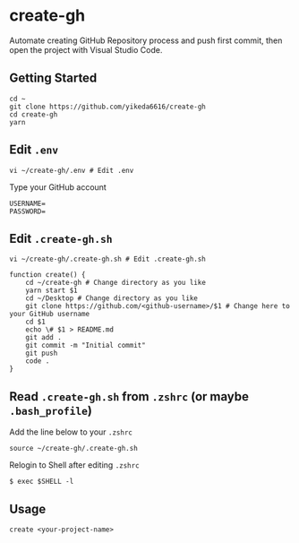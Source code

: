 # create-gh

Automate creating GitHub Repository process and push first commit, then open the project with Visual Studio Code.

## Getting Started

```
cd ~
git clone https://github.com/yikeda6616/create-gh
cd create-gh
yarn
```

## Edit `.env`

```
vi ~/create-gh/.env # Edit .env
```

Type your GitHub account

```
USERNAME=
PASSWORD=
```

## Edit `.create-gh.sh`

```
vi ~/create-gh/.create-gh.sh # Edit .create-gh.sh
```

```
function create() {
    cd ~/create-gh # Change directory as you like
    yarn start $1
    cd ~/Desktop # Change directory as you like
    git clone https://github.com/<github-username>/$1 # Change here to your GitHub username
    cd $1
    echo \# $1 > README.md
    git add .
    git commit -m "Initial commit"
    git push
    code .
}
```

## Read `.create-gh.sh` from `.zshrc` (or maybe `.bash_profile`)

Add the line below to your `.zshrc`

```
source ~/create-gh/.create-gh.sh
```

Relogin to Shell after editing `.zshrc`

```
$ exec $SHELL -l
```

## Usage

```
create <your-project-name>
```
